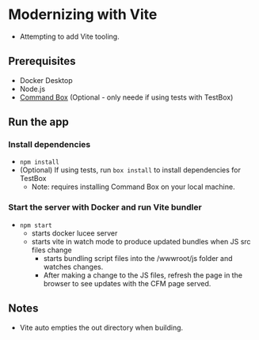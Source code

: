 # Modernizing with Vite

- Attempting to add Vite tooling.

## Prerequisites

- Docker Desktop
- Node.js
- [Command Box](https://www.ortussolutions.com/products/commandbox) (Optional - only neede if using tests with TestBox)

## Run the app

### Install dependencies

- `npm install`
- (Optional) If using tests, run `box install` to install dependencies for TestBox
  - Note: requires installing Command Box on your local machine.

### Start the server with Docker and run Vite bundler

- `npm start`
  - starts docker lucee server
  - starts vite in watch mode to produce updated bundles when JS src files change
    - starts bundling script files into the /wwwroot/js folder and watches changes.
    - After making a change to the JS files, refresh the page in the browser to see updates with the CFM page served.

## Notes

- Vite auto empties the out directory when building.
